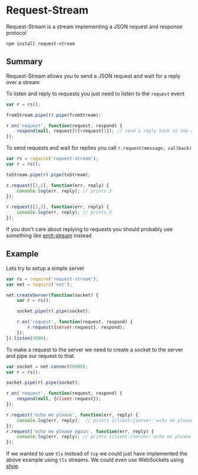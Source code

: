 # Request-Stream

Request-Stream is a stream implementing a JSON request and response protocol

	npm install request-stream

## Summary

Request-Stream allows you to send a JSON request and wait for a reply over a stream

To listen and reply to requests you just need to listen to the `request` event

``` js
var r = rs();

fromStream.pipe(r).pipe(fromStream);

r.on('request', function(request, respond) {
	respond(null, request[0]+request[1]); // send a reply back to the requester
});
```

To send requests and wait for replies you call `r.request(message, callback)`

``` js
var rs = require('request-stream');
var r = rs();

toStream.pipe(r).pipe(toStream);

r.request([1,2], function(err, reply) {
	console.log(err, reply); // prints 3
});

r.request([2,3], function(err, reply) {
	console.log(err, reply); // prints 5
});

```

If you don't care about replying to requests you should probably use something like [emit-stream](https://github.com/substack/emit-stream) instead

## Example

Lets try to setup a simple server

``` js
var rs = require('request-stream');
var net = require('net');

net.createServer(function(socket) {
	var r = rs();

	socket.pipe(r).pipe(socket);

	r.on('request', function(request, respond) {
		r.request({server:request}, respond);
	});
}).listen(9000);
```

To make a request to the server we need to create a socket to the server and pipe our request to that.

``` js
var socket = net.connect(9000);
var r = rs();

socket.pipe(r).pipe(socket);

r.on('request', function(request, respond) {
	respond(null, {client:request});
});

r.request('echo me please', function(err, reply) {
	console.log(err, reply);  // prints {client:{server:'echo me please'}}
});
r.request('echo me please again', function(err, reply) {
	console.log(err, reply); // prints {client:{server:'echo me please again'}}
});
```

If we wanted to use `tls` instead of `tcp` we could just have implemented the above example using `tls` streams.
We could even use WebSockets using [shoe](https://github.com/substack/shoe).
